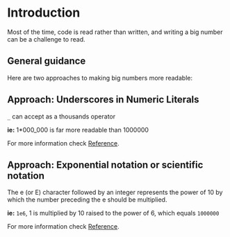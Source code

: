 # Introduction

Most of the time, code is read rather than written, and writing a big number can be a challenge to read.

## General guidance

Here are two approaches to making big numbers more readable:

## Approach: Underscores in Numeric Literals

`_` can accept as a thousands operator

**ie:** 1\*000_000 is far more readable than 1000000

For more information check [Reference](https://peps.python.org/pep-0515/#:~:text=The%20syntax%20would%20be%20the,width%20of%2010%20with%20*%20separator.).

## Approach: Exponential notation or scientific notation

The e (or E) character followed by an integer represents the power of 10 by which the number preceding the e should be multiplied.

**ie:** `1e6`, 1 is multiplied by 10 raised to the power of 6, which equals `1000000`

For more information check [Reference](https://python-reference.readthedocs.io/en/latest/docs/float/scientific.html).
